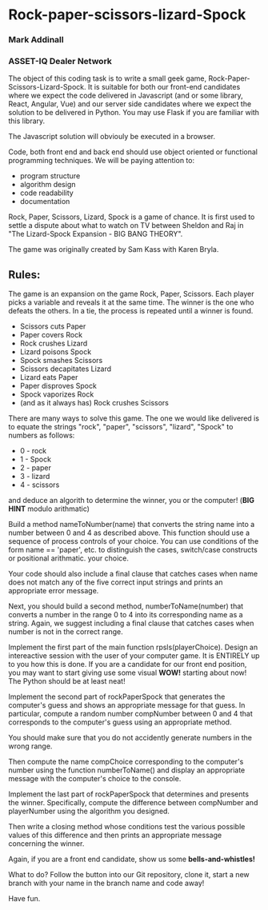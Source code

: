 # Rock-paper-scissors-lizard-Spock
### Mark Addinall
### ASSET-IQ Dealer Network

The object of this coding task is to write a small geek game,
Rock-Paper-Scissors-Lizard-Spock. It is suitable for both
our front-end candidates where we expect the code delivered
in Javascript (and or some library, React, Angular, Vue) and
our server side candidates where we expect the solution to be
delivered in Python. You may use Flask if you are familiar with
this library.

The Javascript solution will obviouly be executed in a browser.

Code, both front end and back end should use object oriented or 
functional programming techniques. We will be paying attention
to:
- program structure
- algorithm design
- code readability
- documentation

Rock, Paper, Scissors, Lizard, Spock is a game of chance. 
It is first used to settle a dispute about what to watch on TV between 
Sheldon and Raj in "The Lizard-Spock Expansion - BIG BANG THEORY".

The game was originally created by Sam Kass with Karen Bryla.

## Rules:

The game is an expansion on the game Rock, Paper, Scissors. 
Each player picks a variable and reveals it at the same time. 
The winner is the one who defeats the others. 
In a tie, the process is repeated until a winner is found.

- Scissors cuts Paper
- Paper covers Rock
- Rock crushes Lizard
- Lizard poisons Spock
- Spock smashes Scissors
- Scissors decapitates Lizard
- Lizard eats Paper
- Paper disproves Spock
- Spock vaporizes Rock
- (and as it always has) Rock crushes Scissors


There are many ways to solve this game.  The one we
would like delivered is to equate the strings
"rock", "paper", "scissors", "lizard", "Spock" to numbers
as follows:

- 0 - rock
- 1 - Spock
- 2 - paper
- 3 - lizard
- 4 - scissors

and deduce an algorith to determine the winner, you or the computer!
(**BIG HINT** modulo arithmatic)

Build a method nameToNumber(name) that converts the string name into a 
number between 0 and 4 as described above. This function should use a sequence of 
process controls of your choice. You can use conditions of the form name == 'paper', etc. to 
distinguish the cases, switch/case constructs or positional arithmatic. your choice. 

Your code should also include a final clause that catches cases when name does not 
match any of the five correct input strings and prints an appropriate error message. 

Next, you should build a second method, numberToName(number) that converts 
a number in the range 0 to 4 into its corresponding name as a string. Again, we suggest 
including a final clause that catches cases when number is not in the correct range. 

Implement the first part of the main function rpsls(playerChoice).
Design an intereactive session with the user of your computer game.
It is ENTIRELY up to you how this is done.  If you are a candidate for
our front end position, you may want to start giving use some visual
**WOW!** starting about now!  The Python should be at least neat!

Implement the second part of rockPaperSpock that generates the computer's guess and shows 
an appropriate message for that guess. In particular, compute a random number compNumber 
between 0 and 4 that corresponds to the computer's guess using an appropriate method.

You should make sure that you do not accidently generate numbers in the wrong range. 

Then compute the name compChoice corresponding to the computer's number using the function 
numberToName() and display an appropriate message with the computer's choice to the console.

Implement the last part of rockPaperSpock that determines and presents the winner. 
Specifically, compute the difference between compNumber and playerNumber using the algorithm
you designed.

Then write a closing method whose conditions test the various possible values of 
this difference and then prints an appropriate message concerning the winner.

Again, if you are a front end candidate, show us some **bells-and-whistles!**

What to do?  Follow the button into our Git repository, clone it, start a new branch with your name in
the branch name and code away!

Have fun.

